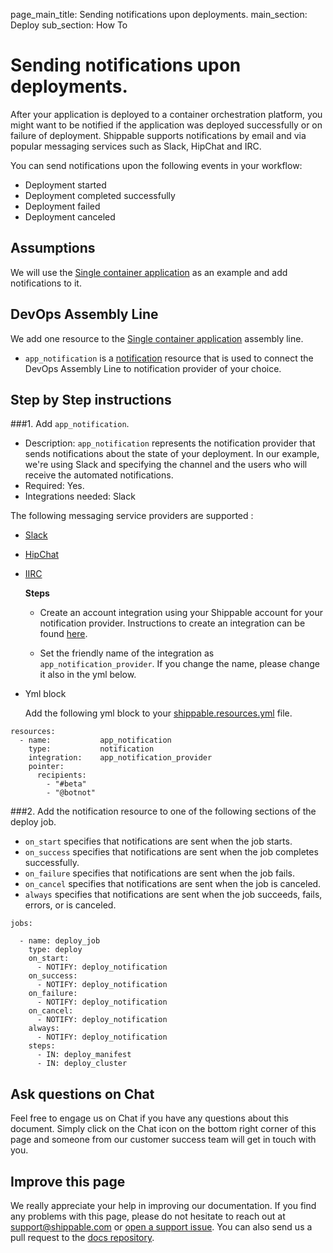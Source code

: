 page_main_title: Sending notifications upon deployments.
main_section: Deploy
sub_section: How To

# Sending notifications upon deployments.

After your application is deployed to a container orchestration platform, you might want to be notified if the application was deployed successfully or on failure of deployment. Shippable supports notifications by email and via popular messaging services such as Slack, HipChat and IRC.

You can send notifications upon the following events in your workflow:

* Deployment started
* Deployment completed successfully
* Deployment failed
* Deployment canceled

## Assumptions

We will use the [Single container application](/deploy/cd_of_single_container_applications_to_orchestration_platforms) as an example and add notifications to it.

## DevOps Assembly Line

We add one resource to the [Single container application](/deploy/cd_of_single_container_applications_to_orchestration_platforms) assembly line.

* `app_notification` is a [notification](/platform/workflow/resource/cluster/) resource that is used to connect the DevOps Assembly Line to notification provider of your choice.

## Step by Step instructions

###1.  Add `app_notification`.
* Description: `app_notification` represents the notification provider that sends notifications about the state of your deployment. In our example, we're using Slack and specifying the channel and the users who will receive the automated notifications.
* Required: Yes.
* Integrations needed: Slack

The following messaging service providers are supported :

- [Slack](/platform/integration/slack/)
- [HipChat](/platform/integration/hipchat/)
- [IIRC](/platform/integration/irc/)

    **Steps**  

    - Create an account integration using your Shippable account for your notification provider.
    Instructions to create an integration can be found [here](http://docs.shippable.com/platform/tutorial/integration/howto-crud-integration/).

    - Set the friendly name of the integration as `app_notification_provider`. If you change the name,
    please change it also in the yml below.

* Yml block

    Add the following yml block to your [shippable.resources.yml](/platform/tutorial/workflow/shippable-resources-yml/) file.

```
resources:
  - name:           app_notification
    type:           notification
    integration:    app_notification_provider
    pointer:
      recipients:
        - "#beta"
        - "@botnot"
```

###2. Add the notification resource to one of the following sections of the deploy job.

* `on_start` specifies that notifications are sent when the job starts.
* `on_success` specifies that notifications are sent when the job completes successfully.
* `on_failure` specifies that notifications are sent when the job fails.
* `on_cancel` specifies that notifications are sent when the job is canceled.
* `always` specifies that notifications are sent when the job succeeds, fails, errors, or is canceled.

```
jobs:

  - name: deploy_job
    type: deploy
    on_start:
      - NOTIFY: deploy_notification
    on_success:
      - NOTIFY: deploy_notification
    on_failure:
      - NOTIFY: deploy_notification
    on_cancel:
      - NOTIFY: deploy_notification
    always:
      - NOTIFY: deploy_notification
    steps:
      - IN: deploy_manifest
      - IN: deploy_cluster
```

## Ask questions on Chat

Feel free to engage us on Chat if you have any questions about this document. Simply click on the Chat icon on the bottom right corner of this page and someone from our customer success team will get in touch with you.

## Improve this page

We really appreciate your help in improving our documentation. If you find any problems with this page, please do not hesitate to reach out at [support@shippable.com](mailto:support@shippable.com) or [open a support issue](https://www.github.com/Shippable/support/issues). You can also send us a pull request to the [docs repository](https://www.github.com/Shippable/docs).
